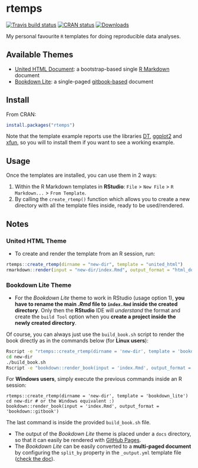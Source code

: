 # rtemps

<!-- badges: start -->
[![Travis build status](https://travis-ci.org/bblodfon/rtemps.svg?branch=master)](https://travis-ci.org/bblodfon/rtemps)
[![CRAN status](https://www.r-pkg.org/badges/version/rtemps)](https://cran.r-project.org/package=rtemps)
[![Downloads](https://cranlogs.r-pkg.org/badges/rtemps)](https://cran.r-project.org/package=rtemps)
<!-- badges: end -->

My personal favourite `R` templates for doing reproducible data analyses.

## Available Themes

- [United HTML Document](https://bootswatch.com/united/): a bootstrap-based single [R Markdown](https://bookdown.org/yihui/rmarkdown/) document
- [Bookdown Lite](https://bookdown.org/yihui/bookdown/): a single-paged [gitbook-based](https://www.gitbook.com/) document

## Install

From CRAN:
```r
install.packages("rtemps")
```

Note that the template example reports use the libraries [DT](https://rstudio.github.io/DT/), [ggplot2](https://github.com/tidyverse/ggplot2) and [xfun](https://github.com/yihui/xfun), so you will to install them if you want to see a working example.

## Usage

Once the templates are installed, you can use them in 2 ways:

1. Within the R Markdown templates in **RStudio**: `File` > `New File` > `R Markdown...` > `From Template`.
2. By calling the `create_rtemp()` function which allows you to create a new directory with all the template files inside, ready to be used/rendered.

## Notes

### United HTML Theme

- To create and render the template from an R session, run:
```r
rtemps::create_rtemp(dirname = "new-dir", template = "united_html")
rmarkdown::render(input = "new-dir/index.Rmd", output_format = "html_document", output_dir = "new-dir")
```

### Bookdown Lite Theme

- For the *Bookdown Lite* theme to work in RStudio (usage option 1), **you have to rename the main *.Rmd* file to `index.Rmd` inside the created directory**. 
Only then the **RStudio** IDE will *understand* the format and create the `build Tool` option when you **create a project inside the newly created directory**.

Of course, you can always just use the `build_book.sh` script to render the book directly as in the commands below (for **Linux users**):
```bash
Rscript -e "rtemps::create_rtemp(dirname = 'new-dir', template = 'bookdown_lite')"
cd new-dir
./build_book.sh
Rscript -e "bookdown::render_book(input = 'index.Rmd', output_format = 'bookdown::gitbook')"
```

For **Windows users**, simply execute the previous commands inside an R session:
```
rtemps::create_rtemp(dirname = 'new-dir', template = 'bookdown_lite')
cd new-dir # or the Windows equivalent :)
bookdown::render_book(input = 'index.Rmd', output_format = 'bookdown::gitbook')
```

The last command is inside the provided `build_book.sh` file.

- The output of the *Bookdown Lite* theme is placed under a `docs` directory, so that it can easily be rendered with [GitHub Pages](https://help.github.com/en/github/working-with-github-pages/configuring-a-publishing-source-for-your-github-pages-site).
- The *Bookdown Lite* can be easily converted to a **multi-paged document** by configuring the `split_by` property in the `_output.yml` template file ([check the doc](https://bookdown.org/yihui/bookdown/html.html#gitbook-style)).
